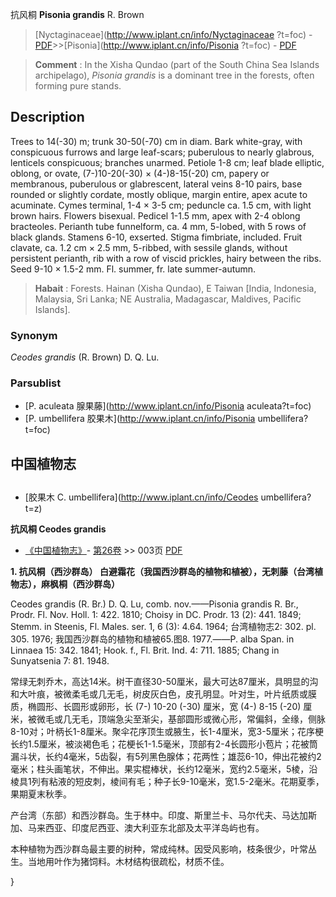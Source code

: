 抗风桐 **Pisonia grandis** R. Brown

> [Nyctaginaceae](http://www.iplant.cn/info/Nyctaginaceae ?t=foc) - [PDF](http://iplant.cn/foc/pdf/Nyctaginaceae.pdf)>>[Pisonia](http://www.iplant.cn/info/Pisonia ?t=foc) - [PDF](http://www.iplant.cn/foc/pdf/Pisonia.pdf)

> **Comment** : 
> In the Xisha Qundao (part of the South China Sea Islands archipelago), *Pisonia* *grandis* is a dominant tree in the forests, often forming pure stands.

## Description

Trees to 14(-30) m; trunk 30-50(-70) cm in diam. Bark white-gray, with conspicuous furrows and large leaf-scars; puberulous to nearly glabrous, lenticels conspicuous; branches unarmed. Petiole 1-8 cm; leaf blade elliptic, oblong, or ovate, (7-)10-20(-30) × (4-)8-15(-20) cm, papery or membranous, puberulous or glabrescent, lateral veins 8-10 pairs, base rounded or slightly cordate, mostly oblique, margin entire, apex acute to acuminate. Cymes terminal, 1-4 × 3-5 cm; peduncle ca. 1.5 cm, with light brown hairs. Flowers bisexual. Pedicel 1-1.5 mm, apex with 2-4 oblong bracteoles. Perianth tube funnelform, ca. 4 mm, 5-lobed, with 5 rows of black glands. Stamens 6-10, exserted. Stigma fimbriate, included. Fruit clavate, ca. 1.2 cm × 2.5 mm, 5-ribbed, with sessile glands, without persistent perianth, rib with a row of viscid prickles, hairy between the ribs. Seed 9-10 × 1.5-2 mm. Fl. summer, fr. late summer-autumn.

> **Habait** : 
> Forests. Hainan (Xisha Qundao), E Taiwan [India, Indonesia, Malaysia, Sri Lanka; NE Australia, Madagascar, Maldives, Pacific Islands].

### Synonym
*Ceodes* *grandis* (R. Brown) D. Q. Lu.

### Parsublist

* [P.  aculeata  腺果藤](http://www.iplant.cn/info/Pisonia aculeata?t=foc)
* [P.  umbellifera  胶果木](http://www.iplant.cn/info/Pisonia umbellifera?t=foc)

## 中国植物志

## 
* [胶果木  C.  umbellifera](http://www.iplant.cn/info/Ceodes umbellifera?t=z)

**抗风桐 Ceodes grandis**

* [《中国植物志》](http://www.iplant.cn/frps)- [第26卷](http://www.iplant.cn/frps/vol/26) >> 003页 [PDF](http://www.iplant.cn/frps/pdf/26/003.pdf)

**1. 抗风桐（西沙群岛） 白避霜花（我国西沙群岛的植物和植被），无刺藤（台湾植物志），麻枫桐（西沙群岛）**

Ceodes grandis (R. Br.) D. Q. Lu, comb. nov.——Pisonia grandis R. Br., Prodr. Fl. Nov. Holl. 1: 422. 1810; Choisy in DC. Prodr. 13 (2): 441. 1849; Stemm. in Steenis, Fl. Males. ser. 1, 6 (3): 4.64. 1964; 台湾植物志2: 302. pl. 305. 1976; 我国西沙群岛的植物和植被65.图8. 1977.——P. alba Span. in Linnaea 15: 342. 1841; Hook. f., Fl. Brit. Ind. 4: 711. 1885; Chang in Sunyatsenia 7: 81. 1948.

常绿无刺乔木，高达14米。树干直径30-50厘米，最大可达87厘米，具明显的沟和大叶痕，被微柔毛或几无毛，树皮灰白色，皮孔明显。叶对生，叶片纸质或膜质，椭圆形、长圆形或卵形，长 (7-) 10-20 (-30) 厘米，宽 (4-) 8-15 (-20) 厘米，被微毛或几无毛，顶端急尖至渐尖，基部圆形或微心形，常偏斜，全缘，侧脉8-10对；叶柄长1-8厘米。聚伞花序顶生或腋生，长1-4厘米，宽3-5厘米；花序梗长约1.5厘米，被淡褐色毛；花梗长1-1.5毫米，顶部有2-4长圆形小苞片；花被筒漏斗状，长约4毫米，5齿裂，有5列黑色腺体；花两性；雄蕊6-10，伸出花被约2毫米；柱头画笔状，不伸出。果实棍棒状，长约12毫米，宽约2.5毫米，5棱，沿棱具1列有粘液的短皮刺，棱间有毛；种子长9-10毫米，宽1.5-2毫米。花期夏季，果期夏末秋季。

产台湾（东部）和西沙群岛。生于林中。印度、斯里兰卡、马尔代夫、马达加斯加、马来西亚、印度尼西亚、澳大利亚东北部及太平洋岛屿也有。

本种植物为西沙群岛最主要的树种，常成纯林。因受风影响，枝条很少，叶常丛生。当地用叶作为猪饲料。木材结构很疏松，材质不佳。

}